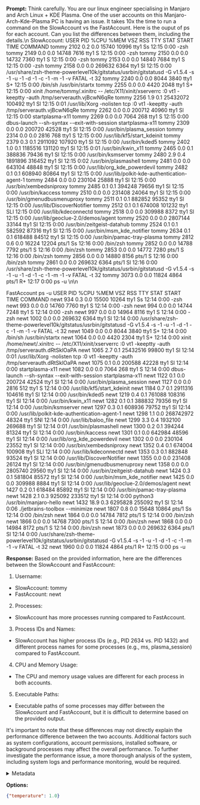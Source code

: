 **Prompt:**
Think carefully. You are our linux engineer specialising in Manjaro and Arch Linux + KDE Plasma. One of the user accounts on this Manjaro-Arch-Kde-Plasma PC is having an issue. It takes 10x the time to run a command on the SlowAccount vs the FastAccount. Here is the ouput of ps for each account. Can you list the differences between them, including the details.\n SlowAccount: USER         PID %CPU %MEM    VSZ   RSS TTY      STAT START   TIME COMMAND
tommy       2102  0.2  0.0  15740 10996 tty1     Ss   12:15   0:00 -zsh
tommy       2149  0.0  0.0  14748  7616 tty1     S    12:15   0:00 -zsh
tommy       2150  0.0  0.0  14732  7360 tty1     S    12:15   0:00 -zsh
tommy       2153  0.0  0.0  14840  7684 tty1     S    12:15   0:00 -zsh
tommy       2158  0.0  0.0 269632  6364 tty1     Sl   12:15   0:00 /usr/share/zsh-theme-powerlevel10k/gitstatus/usrbin/gitstatusd -G v1.5.4 -s -1 -u -1 -d -1 -c -1 -m -1 -v FATAL -t 32
tommy       2240  0.0  0.0   8044  3840 tty1     S+   12:15   0:00 /bin/sh /usr/bin/startx
tommy       2255  0.0  0.0   4420  2048 tty1     S+   12:15   0:00 xinit /home/tommy/.xinitrc -- /etc/X11/xinit/xserverrc :0 vt1 -keeptty -auth /tmp/serverauth.vjBcwN6qRe
tommy       2256  1.9  0.1 25432072 100492 tty1  Sl   12:15   0:01 /usr/lib/Xorg -nolisten tcp :0 vt1 -keeptty -auth /tmp/serverauth.vjBcwN6qRe
tommy       2262  0.0  0.0 200712 40960 tty1     Sl   12:15   0:00 startplasma-x11
tommy       2269  0.0  0.0   7064   268 tty1     S    12:15   0:00 dbus-launch --sh-syntax --exit-with-session startplasma-x11
tommy       2309  0.0  0.0 200720 42528 tty1     Sl   12:15   0:00 /usr/bin/plasma_session
tommy       2314  0.0  0.0   2816   768 tty1     S    12:15   0:00 /usr/lib/kf5/start_kdeinit
tommy       2379  0.3  0.1 2911092 107920 tty1   Sl   12:15   0:00 /usr/bin/kded5
tommy       2402  1.0  0.1 1185516 131120 tty1   Sl   12:15   0:01 /usr/bin/kwin_x11
tommy       2465  0.0  0.1 388836 79436 tty1     Sl   12:15   0:00 /usr/bin/ksmserver
tommy       2480  2.9  0.4 1891896 316452 tty1   Sl   12:15   0:02 /usr/bin/plasmashell
tommy       2481  0.0  0.0 643104 48848 tty1     Sl   12:15   0:00 /usr/lib/org_kde_powerdevil
tommy       2482  0.1  0.1 608940 80864 tty1     Sl   12:15   0:00 /usr/lib/polkit-kde-authentication-agent-1
tommy       2484  0.0  0.0 230104 25888 tty1     Sl   12:15   0:00 /usr/bin/xembedsniproxy
tommy       2485  0.1  0.1 394248 79656 tty1     Sl   12:15   0:00 /usr/bin/kaccess
tommy       2510  0.0  0.0 231408 24064 tty1     Sl   12:15   0:00 /usr/bin/gmenudbusmenuproxy
tommy       2511  0.1  0.1 882852 95352 tty1     Sl   12:15   0:00 /usr/lib/DiscoverNotifier
tommy       2512  0.1  0.1 674008 101232 tty1    SLl  12:15   0:00 /usr/lib/kdeconnectd
tommy       2518  0.0  0.0 309988  8372 tty1     Sl   12:15   0:00 /usr/lib/geoclue-2.0/demos/agent
tommy       2520  0.0  0.0 2807144 33144 tty1    Sl   12:15   0:00 /usr/bin/zeitgeist-datahub
tommy       2524  0.1  0.1 582592 87316 tty1     Sl   12:15   0:00 /usr/bin/msm_kde_notifier
tommy       2634  0.1  0.1 618488 84512 tty1     Sl   12:15   0:00 /usr/bin/pamac-tray-plasma
tommy       2812  0.6  0.0  16224 12204 pts/1    Ss   12:16   0:00 /bin/zsh
tommy       2852  0.0  0.0  14788  7792 pts/1    S    12:16   0:00 /bin/zsh
tommy       2853  0.0  0.0  14772  7280 pts/1    S    12:16   0:00 /bin/zsh
tommy       2856  0.0  0.0  14880  8156 pts/1    S    12:16   0:00 /bin/zsh
tommy       2861  0.0  0.0 269632  6364 pts/1    Sl   12:16   0:00 /usr/share/zsh-theme-powerlevel10k/gitstatus/usrbin/gitstatusd -G v1.5.4 -s -1 -u -1 -d -1 -c -1 -m -1 -v FATAL -t 32
tommy       3073  0.0  0.0  11824  4864 pts/1    R+   12:17   0:00 ps -u \n\n

FastAccount ps -u USER         PID %CPU %MEM    VSZ   RSS TTY      STAT START   TIME COMMAND
newt         934  0.3  0.0  15500 10264 tty1     Ss   12:14   0:00 -zsh
newt         993  0.0  0.0  14760  7760 tty1     S    12:14   0:00 -zsh
newt         994  0.0  0.0  14744  7248 tty1     S    12:14   0:00 -zsh
newt         997  0.0  0.0  14964  8116 tty1     S    12:14   0:00 -zsh
newt        1002  0.0  0.0 269632  6364 tty1     Sl   12:14   0:00 /usr/share/zsh-theme-powerlevel10k/gitstatus/usrbin/gitstatusd -G v1.5.4 -s -1 -u -1 -d -1 -c -1 -m -1 -v FATAL -t 32
newt        1049  0.0  0.0   8044  3840 tty1     S+   12:14   0:00 /bin/sh /usr/bin/startx
newt        1064  0.0  0.0   4420  2304 tty1     S+   12:14   0:00 xinit /home/newt/.xinitrc -- /etc/X11/xinit/xserverrc :0 vt1 -keeptty -auth /tmp/serverauth.dRtSklOaPA
newt        1065  2.7  0.1 25432516 99800 tty1   Sl   12:14   0:01 /usr/lib/Xorg -nolisten tcp :0 vt1 -keeptty -auth /tmp/serverauth.dRtSklOaPA
newt        1075  0.1  0.0 200588 42228 tty1     Sl   12:14   0:00 startplasma-x11
newt        1082  0.0  0.0   7064   268 tty1     S    12:14   0:00 dbus-launch --sh-syntax --exit-with-session startplasma-x11
newt        1122  0.1  0.0 200724 42524 tty1     Sl   12:14   0:00 /usr/bin/plasma_session
newt        1127  0.0  0.0   2816   512 tty1     S    12:14   0:00 /usr/lib/kf5/start_kdeinit
newt        1184  0.7  0.1 2911316 104616 tty1   Sl   12:14   0:00 /usr/bin/kded5
newt        1219  0.4  0.1 761088 108316 tty1    Sl   12:14   0:00 /usr/bin/kwin_x11
newt        1282  0.1  0.1 388832 79356 tty1     Sl   12:14   0:00 /usr/bin/ksmserver
newt        1297  0.3  0.1 608936 79752 tty1     Sl   12:14   0:00 /usr/lib/polkit-kde-authentication-agent-1
newt        1298  1.1  0.0 268742972 48324 tty1  SNl  12:14   0:00 /usr/lib/baloo_file
newt        1299  3.3  0.4 1932100 269688 tty1   Sl   12:14   0:01 /usr/bin/plasmashell
newt        1300  0.2  0.1 394244 81324 tty1     Sl   12:14   0:00 /usr/bin/kaccess
newt        1301  0.1  0.0 642984 48596 tty1     Sl   12:14   0:00 /usr/lib/org_kde_powerdevil
newt        1302  0.0  0.0 230104 23552 tty1     Sl   12:14   0:00 /usr/bin/xembedsniproxy
newt        1352  0.4  0.1 674004 100908 tty1    SLl  12:14   0:00 /usr/lib/kdeconnectd
newt        1353  0.3  0.1 882848 93524 tty1     Sl   12:14   0:00 /usr/lib/DiscoverNotifier
newt        1355  0.0  0.0 231408 26124 tty1     Sl   12:14   0:00 /usr/bin/gmenudbusmenuproxy
newt        1358  0.0  0.0 2805740 29560 tty1    Sl   12:14   0:00 /usr/bin/zeitgeist-datahub
newt        1424  0.3  0.1 581804 85572 tty1     Sl   12:14   0:00 /usr/bin/msm_kde_notifier
newt        1425  0.0  0.0 309988  8884 tty1     Sl   12:14   0:00 /usr/lib/geoclue-2.0/demos/agent
newt        1427  0.2  0.1 618484 85892 tty1     Sl   12:14   0:00 /usr/bin/pamac-tray-plasma
newt        1428  2.1  0.3 925092 233512 tty1    Sl   12:14   0:00 python3 /usr/bin/manjaro-hello
newt        1432 18.9  0.3 6295828 255092 tty1   Sl   12:14   0:06 ./jetbrains-toolbox --minimize
newt        1807  0.8  0.0  15648 10864 pts/1    Ss   12:14   0:00 /bin/zsh
newt        1864  0.0  0.0  14784  7812 pts/1    S    12:14   0:00 /bin/zsh
newt        1866  0.0  0.0  14768  7300 pts/1    S    12:14   0:00 /bin/zsh
newt        1868  0.0  0.0  14984  8172 pts/1    S    12:14   0:00 /bin/zsh
newt        1873  0.0  0.0 269632  6364 pts/1    Sl   12:14   0:00 /usr/share/zsh-theme-powerlevel10k/gitstatus/usrbin/gitstatusd -G v1.5.4 -s -1 -u -1 -d -1 -c -1 -m -1 -v FATAL -t 32
newt        1960  0.0  0.0  11824  4864 pts/1    R+   12:15   0:00 ps -u

**Response:**
Based on the provided information, here are the differences between the SlowAccount and FastAccount:

1. Username:
- SlowAccount: tommy
- FastAccount: newt

2. Processes:
- SlowAccount has more processes running compared to FastAccount.

3. Process IDs and Names:
- SlowAccount has higher process IDs (e.g., PID 2634 vs. PID 1432) and different process names for some processes (e.g., ms, plasma_session) compared to FastAccount.

4. CPU and Memory Usage:
- The CPU and memory usage values are different for each process in both accounts.

5. Executable Paths:
- Executable paths of some processes may differ between the SlowAccount and FastAccount, but it is difficult to determine based on the provided output.

It's important to note that these differences may not directly explain the performance difference between the two accounts. Additional factors such as system configurations, account permissions, installed software, or background processes may affect the overall performance. To further investigate the performance issue, a more thorough analysis of the system, including system logs and performance monitoring, would be required.

<details><summary>Metadata</summary>

- Duration: 9894 ms
- Datetime: 2023-09-21T11:48:15.667313
- Model: gpt-3.5-turbo-0613

</details>

**Options:**
```json
{"temperature": 1.0}
```

